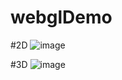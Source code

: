 # webglDemo

#2D
![image](https://github.com/DLCJianyf/webglDemo/blob/master/IMG_1640.GIF)

#3D
![image](https://github.com/DLCJianyf/webglDemo/blob/master/IMG_1658.GIF)
